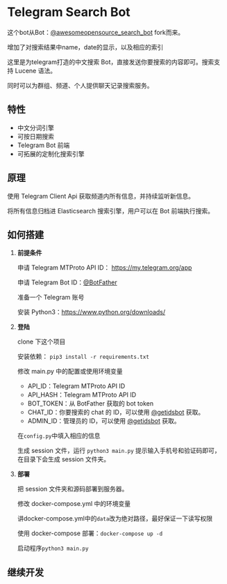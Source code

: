 # Telegram Search Bot


这个bot从Bot：[@awesomeopensource_search_bot](http://t.me/awesomeopensource_search_bot) fork而来。

增加了对搜索结果中name，date的显示，以及相应的索引

这里是为telegram打造的中文搜索 Bot，直接发送你要搜索的内容即可。搜索支持 Lucene 语法。

同时可以为群组、频道、个人提供聊天记录搜索服务。

## 特性

* 中文分词引擎
* 可按日期搜索
* Telegram Bot 前端
* 可拓展的定制化搜索引擎

## 原理

使用 Telegram Client Api 获取频道内所有信息，并持续监听新信息。

将所有信息归档进 Elasticsearch 搜索引擎，用户可以在 Bot 前端执行搜索。

## 如何搭建

1. **前提条件**

    申请 Telegram MTProto API ID： https://my.telegram.org/app

    申请 Telegram Bot ID：[@BotFather](https://t.me/BotFather)

    准备一个 Telegram 账号

    安装 Python3：https://www.python.org/downloads/

2. **登陆**

    clone 下这个项目 

    安装依赖： `pip3 install -r requirements.txt`

    修改 main.py 中的配置或使用环境变量
    
    * API_ID：Telegram MTProto API ID
    * API_HASH：Telegram MTProto API ID
    * BOT_TOKEN：从 BotFather 获取的 bot token
    * CHAT_ID：你要搜索的 chat 的 ID，可以使用 [@getidsbot](https://t.me/getidsbot) 获取。
    * ADMIN_ID：管理员的 ID，可以使用 [@getidsbot](https://t.me/getidsbot) 获取。

    在`config.py`中填入相应的信息

    生成 session 文件，运行 `python3 main.py` 提示输入手机号和验证码即可，在目录下会生成 session 文件夹。

3. **部署**

    把 session 文件夹和源码部署到服务器。

    修改 docker-compose.yml 中的环境变量

    讲docker-compose.yml中的`data`改为绝对路径，最好保证一下读写权限

    使用 docker-compose 部署：`docker-compose up -d`
    
    启动程序`python3 main.py`

## 继续开发

